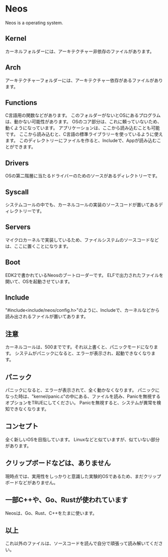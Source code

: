 # Neos

Neos is a operating system.

## Kernel

カーネルフォルダーには、アーキテクチャー非依存のファイルがあります。

## Arch

アーキテクチャーフォルダーには、アーキテクチャー依存があるファイルがあります。

## Functions

C言語用の関数などがあります。
このフォルダーがないとOSにあるプログラムは、動かない可能性があります。
OSのコア部分は、これに頼っていないため、動くようになっています。
アプリケーションは、ここから読み込むことも可能です。
ここから読み込むと、C言語の標準ライブラリーを使っているように使えます。
このディレクトリーにファイルを作ると、Includeで、Appが読み込むことができます。

## Drivers

OSの第二階層に当たるドライバーのためのソースがあるディレクトリーです。

## Syscall

システムコールの中でも、カーネルコールの実装のソースコードが置いてあるディレクトリーです。

## Servers

マイクロカーネルで実装しているため、ファイルシステムのソースコードなどは、ここに置くことになります。

## Boot

EDK2で書かれているNeosのブートローダーです。
ELFで出力されたファイルを開いて、OSを起動させています。

## Include

"#include<include/neos/config.h>"のように、Includeで、カーネルなどから読み出されるファイルが置いてあります。

## 注意

カーネルコールは、500までです。それ以上書くと、パニックモードになります。
システムがパニックになると、エラーが表示され、起動できなくなります。

## パニック

パニックになると、エラーが表示されて、全く動かなくなります。
パニックになった時は、"kernel/panic.c"の中にある、ファイルを読み、Panicを無視するオプションをTRUEにしてください。
Panicを無視すると、システムが異常を検知できなくなります。

## コンセプト

全く新しいOSを目指しています。
Linuxなどと似ていますが、似ていない部分があります。

## クリップボードなどは、ありません

現時点では、実用性をしっかりと意識した実験的OSであるため、まだクリップボードなどがありません。

## 一部C++や、Go、Rustが使われています

Neosは、Go、Rust、C++をたまに使います。

## 以上

これ以外のファイルは、ソースコードを読んで自分で頑張って読み解いてください。
